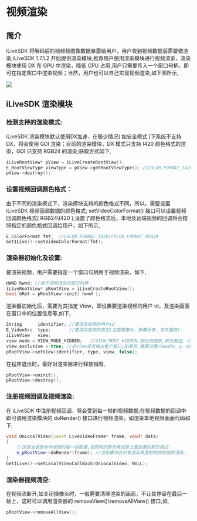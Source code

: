 # 视频渲染

## 简介
iLiveSDK 将解码后的视频帧图像数据暴露给用户，用户收到视频数据后需要做渲染;iLiveSDK 1.7.1.2 开始提供渲染模块,推荐用户使用渲染模块进行视频渲染，渲染模块使用 DX 在 GPU 中渲染，降低 CPU 占用,用户只需要传入一个窗口句柄，即可在指定窗口中渲染视频；当然，用户也可以自己实现视频渲染,如下图所示,

![](https://mc.qcloudimg.com/static/img/bc921b590fe04aff6a018ebc96ff6484/1.png)


## iLiveSDK 渲染模块

### 检测支持的渲染模式:

iLiveSDK 渲染模块默认使用DX加速，在极少情况( 如安全模式 )下系统不支持 DX，将会使用 GDI 渲染；目前的渲染模块，DX 模式只支持 I420 颜色格式的渲染，GDI 只支持 RGB24 的渲染;获取方式如下,

```c++
iLiveRootView* pView = iLiveCreateRootView();
E_RootViewType viewType = pView->getRootViewType(); //COLOR_FORMAT_I420\COLOR_FORMAT_RGB24
pView->destroy();
```

### 设置视频回调颜色格式：

由于不同的渲染模式下，渲染模块支持的颜色格式不同，所以，需要设置 iLiveSDK 视频回调数据的颜色格式;
setVideoColorFormat() 接口可以设置视频回调颜色格式( RGB24\I420 ),设置了颜色格式后，本地及远端视频的回调将会按照指定的颜色格式回调给用户，如下所示,

```c++
E_ColorFormat fmt;  //COLOR_FORMAT_I420\COLOR_FORMAT_RGB24
GetILive()->setVideoColorFormat(fmt);
```

### 渲染器初始化及设置:

要渲染视频，用户需要指定一个窗口句柄用于视频渲染，如下,

```c++
HWND hwnd; //用于视频渲染的窗口句柄
iLiveRootView* pRootView = iLiveCreateRootView();
bool bRet = pRootView->init( hwnd );
```

渲染器初始化后，需要为其指定 View，即设置要渲染视频的用户 id，及渲染画面在窗口中的位置信息等,如下,

```c++
String      identifier; //要渲染视频的用户id
E_VideoSrc  type;		//要渲染视频的类型(主路摄像头、屏幕分享、文件播放);
iLiveView   view;
view.mode = VIEW_MODE_HIDDEN;	//VIEW_MODE_HIDDEN-按比例缩放,填充黑边; VIEW_MODE_FIT-拉伸画面到控件大小;
view.exclusive = true; //此view是否独占整个窗口;如果否,需要设置view的x、y、width、height、zorder等参数,详见api
pRootView->setView(identifier, type, view, false);
```

在程序退出时，最好对渲染器进行释放销毁,

```c++
pRootView->uninit();
pRootView->destroy();
```

### 注册视频回调及视频渲染:

在 iLiveSDK 中注册视频回调，将会受到每一帧的视频数据;在视频数据的回调中即可调用渲染模块的 doRender() 接口进行视频渲染，如渲染本地视频画面代码如下,

```c++
void OnLocalVideo(const LiveVideoFrame* frame, void* data)
{
	//这里会收到本地视频的每一帧数据,视频帧的颜色格式是上面设置的颜色格式
	m_pRootView->doRender(frame); //渲染模块会对有渲染角度的视频帧旋转渲染；
}
GetILive()->setLocalVideoCallBack(OnLocalVideo, NULL);
```

### 渲染器视频清空:

在视频流断开,如关闭摄像头时，一般需要清理渲染的画面，不让其停留在最后一帧上，这时可以调用渲染器的 removeView()\removeAllView() 接口,如,

```c++
pRootView->removeAllView();
```


